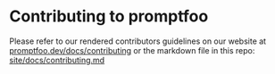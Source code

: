 # Contributing to promptfoo

Please refer to our rendered contributors guidelines on our website at [promptfoo.dev/docs/contributing](https://www.promptfoo.dev/docs/contributing) or the markdown file in this repo: [site/docs/contributing.md](https://github.com/promptfoo/promptfoo/blob/main/site/docs/contributing.md)
